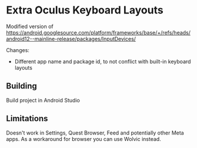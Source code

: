 # Extra Oculus Keyboard Layouts

Modified version of https://android.googlesource.com/platform/frameworks/base/+/refs/heads/android12--mainline-release/packages/InputDevices/

Changes: 
- Different app name and package id, to not conflict with built-in keyboard layouts

## Building

Build project in Android Studio

## Limitations

Doesn't work in Settings, Quest Browser, Feed and potentially other Meta apps. As a workaround for browser you can use Wolvic instead.
